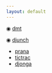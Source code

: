 ```yaml
---
layout: default
---
```


<!-- ![Octocat](https://raw.githubusercontent.com/s4dhulabs/vimana-framework/main/resources/imgs/vimana1.png)
-->
<!--<img src="https://raw.githubusercontent.com/s4dhulabs/vimana-framework/main/resources/imgs/vimana1.png" alt="alt text" width="900" height="600">
-->

 ◉	[dmt](./dmt_pocs.html)

 ◉	[djunch](./dmt_pocs.html)

*	[prana](./prana_pocs.html)
*	[tictrac](./tictrac_pocs.html)
*	[djonga](./tictrac_pocs.html)

